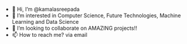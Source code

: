 - 👋 Hi, I’m @kamalasreepada
- 👀 I’m interested in Computer Science, Future Technologies, Machine Learning and Data Science
- 💞️ I’m looking to collaborate on AMAZING projects!!
- 📫 How to reach me? via email
